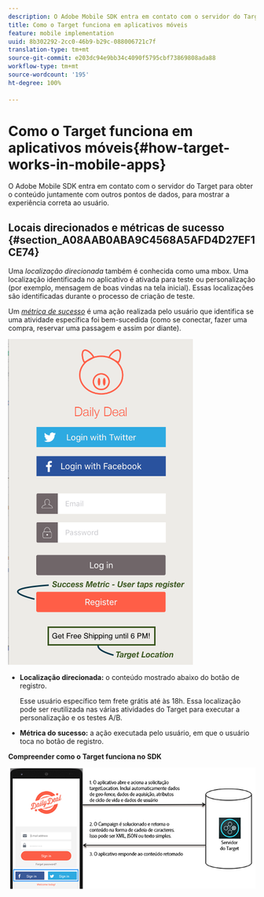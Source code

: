 ```yaml
---
description: O Adobe Mobile SDK entra em contato com o servidor do Target para obter o conteúdo juntamente com outros pontos de dados, para mostrar a experiência correta ao usuário.
title: Como o Target funciona em aplicativos móveis
feature: mobile implementation
uuid: 8b302292-2cc0-46b9-b29c-088006721c7f
translation-type: tm+mt
source-git-commit: e203dc94e9bb34c4090f5795cbf73869808ada88
workflow-type: tm+mt
source-wordcount: '195'
ht-degree: 100%

---
```



# Como o Target funciona em aplicativos móveis{#how-target-works-in-mobile-apps}

O Adobe Mobile SDK entra em contato com o servidor do Target para obter o conteúdo juntamente com outros pontos de dados, para mostrar a experiência correta ao usuário.

## Locais direcionados e métricas de sucesso  {#section_A08AAB0ABA9C4568A5AFD4D27EF1CE74}

Uma *localização direcionada* também é conhecida como uma  mbox. Uma localização identificada no aplicativo é ativada para teste ou personalização (por exemplo, mensagem de boas vindas na tela inicial). Essas localizações são identificadas durante o processo de criação de teste.

Um *[métrica de sucesso](../c-activities/r-success-metrics/success-metrics.md#reference_D011575C85DA48E989A244593D9B9924)* é uma ação realizada pelo usuário que identifica se uma atividade específica foi bem-sucedida (como se conectar, fazer uma compra, reservar uma passagem e assim por diante).

![](assets/mobile-target-location.png)

* **Localização direcionada:** o conteúdo mostrado abaixo do botão de registro.

   Esse usuário específico tem frete grátis até às 18h. Essa localização pode ser reutilizada nas várias atividades do Target para executar a personalização e os testes A/B.

* **Métrica do sucesso:** a ação executada pelo usuário, em que o usuário toca no botão de registro.

**Compreender como o Target funciona no SDK**

![](assets/how-target-mobile-works.png)


